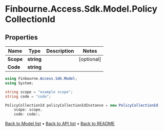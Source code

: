 # Finbourne.Access.Sdk.Model.PolicyCollectionId

## Properties

Name | Type | Description | Notes
------------ | ------------- | ------------- | -------------
**Scope** | **string** |  | [optional] 
**Code** | **string** |  | 

```csharp
using Finbourne.Access.Sdk.Model;
using System;

string scope = "example scope";
string code = "code";

PolicyCollectionId policyCollectionIdInstance = new PolicyCollectionId(
    scope: scope,
    code: code);
```

[Back to Model list](../README.md#documentation-for-models) &#8226; [Back to API list](../README.md#documentation-for-api-endpoints) &#8226; [Back to README](../README.md)
